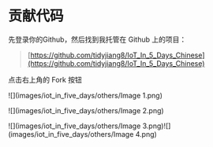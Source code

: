 # 贡献代码
先登录你的Github，然后找到我托管在 Github 上的项目：
> [https://github.com/tidyjiang8/IoT_In_5_Days_Chinese](https://github.com/tidyjiang8/IoT_In_5_Days_Chinese)

点击右上角的 Fork 按钮

![](images/iot_in_five_days/others/Image 1.png)

![](images/iot_in_five_days/others/Image 2.png)

![](images/iot_in_five_days/others/Image 3.png)![](images/iot_in_five_days/others/Image 4.png)